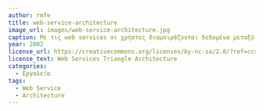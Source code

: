 ```yaml
---
author: rmfe
title: web-service-architecture
image_url: images/web-service-architecture.jpg
caption: Με τις web services οι χρήστες διαμοιράζονται δεδομένα μεταξύ δυο διαφορετικών λειτουργικών συστημάτων μέσω αιτημάτων και απαντήσεων μεταξύ του web server και των χρηστών.
year: 2002
license_url: https://creativecommons.org/licenses/by-nc-sa/2.0/?ref=ccsearch&atype=rich
license_text: Web Services Triangle Architecture 
categories:
  - Εργαλεία
tags:
  - Web Service
  - Architecture
---
```

